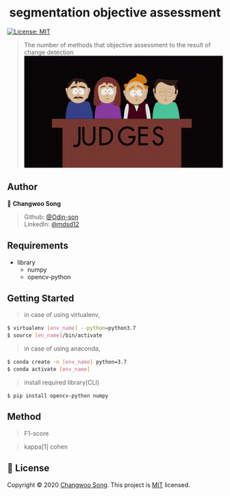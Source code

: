 <h1 align="center">segmentation objective assessment</h1>
<p>
  <a href="https://github.com/Odin-son/segmentation-objective-assessment/blob/main/LICENSE" target="_blank">
    <img alt="License: MIT" src="https://img.shields.io/badge/License-MIT-yellow.svg" />
  </a>
</p>

> The number of methods that objective assessment to the result of change detection<br>
> ![test](etc/assessment.gif) <br>

## Author

👤 **Changwoo Song**

> Github: [@Odin-son](https://github.com/Odin-son) <br>
> LinkedIn: [@mdsd12](https://linkedin.com/in/mdsd12) <br>
> 
## Requirements
* library
    * numpy
    * opencv-python

## Getting Started
> in case of using virtualenv,
```bash
$ virtualenv [env_name] --python=python3.7
$ source [en_name]/bin/activate
```
> in case of using anaconda,
```bash
$ conda create -n [env_name] python=3.7
$ conda activate [env_name]
```
> install required library(CLI)
```
$ pip install opencv-python numpy
```

## Method
> F1-score<br>

> kappa[1] cohen

## 📝 License
Copyright © 2020 [Changwoo Song](https://github.com/Odin-son).
This project is [MIT](https://github.com/Odin-son/segmentation-objective-assessment/blob/main/LICENSE) licensed.
